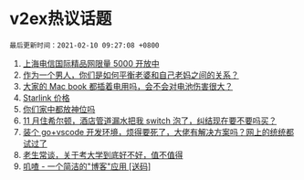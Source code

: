 # v2ex热议话题

`最后更新时间：2021-02-10 09:27:08 +0800`

1. [上海电信国际精品网限量 5000 开放中](https://www.v2ex.com/t/752583)
1. [作为一个男人，你们是如何平衡老婆和自己老妈之间的关系？](https://www.v2ex.com/t/752516)
1. [大家的 Mac book 都插着电用吗，会不会对电池伤害很大？](https://www.v2ex.com/t/752528)
1. [Starlink 价格](https://www.v2ex.com/t/752575)
1. [你们家中都放神位吗](https://www.v2ex.com/t/752568)
1. [11 月住希尔顿，酒店管道漏水把我 switch 泡了，纠结现在要不要吗买？](https://www.v2ex.com/t/752520)
1. [装个 go+vscode 开发环境，烦得要死了，大佬有解决方案吗？网上的统统都试过了](https://www.v2ex.com/t/752555)
1. [老生常谈，关于考大学到底好不好，值不值得](https://www.v2ex.com/t/752716)
1. [叽喳 - 一个简洁的"博客"应用 [送码]](https://www.v2ex.com/t/752521)

